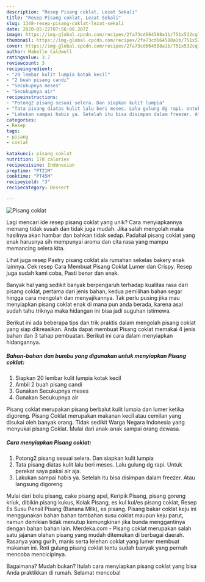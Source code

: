 ```yaml
---
description: "Resep Pisang coklat, Lezat Sekali"
title: "Resep Pisang coklat, Lezat Sekali"
slug: 1348-resep-pisang-coklat-lezat-sekali
date: 2020-05-22T07:56:08.287Z
image: https://img-global.cpcdn.com/recipes/2fa73cd664588a1b/751x532cq70/pisang-coklat-foto-resep-utama.jpg
thumbnail: https://img-global.cpcdn.com/recipes/2fa73cd664588a1b/751x532cq70/pisang-coklat-foto-resep-utama.jpg
cover: https://img-global.cpcdn.com/recipes/2fa73cd664588a1b/751x532cq70/pisang-coklat-foto-resep-utama.jpg
author: Mabelle Caldwell
ratingvalue: 3.7
reviewcount: 3
recipeingredient:
- "20 lembar kulit lumpia kotak kecil"
- "2 buah pisang candi"
- "Secukupnya meses"
- "Secukupnya air"
recipeinstructions:
- "Potong2 pisang sesuai selera. Dan siapkan kulit lumpia"
- "Tata pisang diatas kulit lalu beri meses. Lalu gulung dg rapi. Untuk perekat saya pakai air aja."
- "Lakukan sampai habis ya. Setelah itu bisa disimpan dalam freezer. Atau langsung digoreng"
categories:
- Resep
tags:
- pisang
- coklat

katakunci: pisang coklat 
nutrition: 178 calories
recipecuisine: Indonesian
preptime: "PT21M"
cooktime: "PT45M"
recipeyield: "3"
recipecategory: Dessert

---
```



![Pisang coklat](https://img-global.cpcdn.com/recipes/2fa73cd664588a1b/751x532cq70/pisang-coklat-foto-resep-utama.jpg)

Lagi mencari ide resep pisang coklat yang unik? Cara menyiapkannya memang tidak susah dan tidak juga mudah. Jika salah mengolah maka hasilnya akan hambar dan bahkan tidak sedap. Padahal pisang coklat yang enak harusnya sih mempunyai aroma dan cita rasa yang mampu memancing selera kita.

Lihat juga resep Pastry pisang coklat ala rumahan sekelas bakery enak lainnya. Cek resep Cara Membuat Pisang Coklat Lumer dan Crispy. Resep juga sudah kami coba, Pasti benar dan enak.

Banyak hal yang sedikit banyak berpengaruh terhadap kualitas rasa dari pisang coklat, pertama dari jenis bahan, kedua pemilihan bahan segar hingga cara mengolah dan menyajikannya. Tak perlu pusing jika mau menyiapkan pisang coklat enak di mana pun anda berada, karena asal sudah tahu triknya maka hidangan ini bisa jadi suguhan istimewa.


Berikut ini ada beberapa tips dan trik praktis dalam mengolah pisang coklat yang siap dikreasikan. Anda dapat membuat Pisang coklat memakai 4 jenis bahan dan 3 tahap pembuatan. Berikut ini cara dalam menyiapkan hidangannya.

<!--inarticleads1-->

##### Bahan-bahan dan bumbu yang digunakan untuk menyiapkan Pisang coklat:

1. Siapkan 20 lembar kulit lumpia kotak kecil
1. Ambil 2 buah pisang candi
1. Gunakan Secukupnya meses
1. Gunakan Secukupnya air


Pisang coklat merupakan pisang berbalut kulit lumpia dan lumer ketika digoreng. Pisang Coklat merupakan makanan kecil atau cemilan yang disukai oleh banyak orang. Tidak sedikit Warga Negara Indonesia yang menyukai pisang Coklat. Mulai dari anak-anak sampai orang dewasa. 

<!--inarticleads2-->

##### Cara menyiapkan Pisang coklat:

1. Potong2 pisang sesuai selera. Dan siapkan kulit lumpia
1. Tata pisang diatas kulit lalu beri meses. Lalu gulung dg rapi. Untuk perekat saya pakai air aja.
1. Lakukan sampai habis ya. Setelah itu bisa disimpan dalam freezer. Atau langsung digoreng


Mulai dari bolu pisang, cake pisang apel, Keripik Pisang, pisang goreng kriuk, dibikin pisang kukus, Kolak Pisang, es kul kul/es pisang coklat, Resep Es Susu Pensil Pisang (Banana Milk), es pisang. Pisang bakar coklat keju ini menggunakan bahan bahan tambahan susu coklat maupun keju parut, namun demikian tidak menutup kemungkinan jika bunda menggantinya dengan bahan bahan lain. Merdeka.com - Pisang coklat merupakan salah satu jajanan olahan pisang yang mudah ditemukan di berbagai daerah. Rasanya yang gurih, manis serta lelehan coklat yang lumer membuat makanan ini. Roti gulung pisang coklat tentu sudah banyak yang pernah mencoba mencicipinya. 

Bagaimana? Mudah bukan? Itulah cara menyiapkan pisang coklat yang bisa Anda praktikkan di rumah. Selamat mencoba!
